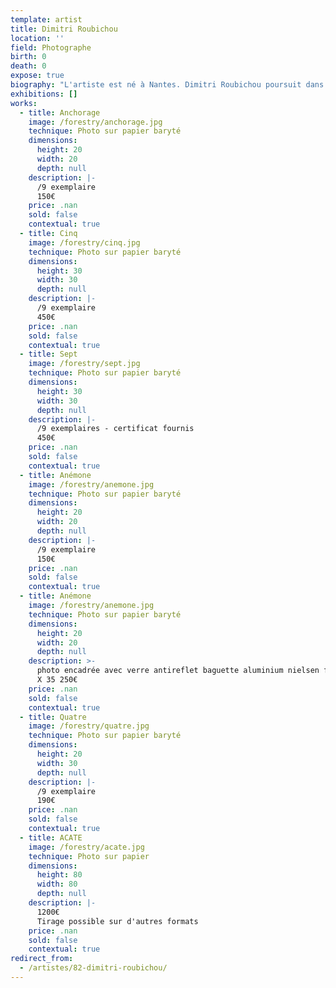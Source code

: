 ```yaml
---
template: artist
title: Dimitri Roubichou
location: ''
field: Photographe
birth: 0
death: 0
expose: true
biography: "L'artiste est né à Nantes. Dimitri Roubichou poursuit dans les années 90 des études de cinéma à Paris VIII et à l’Ecole Nationale Supérieure de Photographie d’Arles.\nRoubichou débute à cette période, à photographier les matières végétales et ce qu’elles peuvent suggérer. Au début des années 2010, l'artiste passe à la photographie numérique avec la même approche, avec des outils différents et des thèmes plus diversifiés. Il poursuit son travail sur le végétal, le minéral et les portraits. Ses influences sont diverses : des peintures feu d’Yves Klein au Paris d’Eugène Atget mais la nature reste sa principale source d'inspiration.\n\n\"Les thèmes privilégiés de mon travail de photographe tournent essentiellement autour de l’enveloppe intime du  végétal, du minéral et celui du corps. J’essaie dans mes images de mettre en valeur ces «\_matériaux\_» naturels, parfois de façon plus abstraite parfois de manière plus figurative. J’aime également trouver un lien avec la sculpture et la peinture moderne en utilisant la matière photographique même ( en me servant du cadrage, de la lumière, de la texture...). Mes images peuvent avoir un aspect parfois apaisant, parfois plus angoissant ou plus humoristique ( en rapport avec mes propres  «\_affects\_» sans doute...) bien que je veille à garder une certaine distance au moment de la prise de vue et durant le choix des images. J’utilise peu les logiciels de retouche. J’aime en effet garder l’aspect brut du sujet tout en le fragmentant, le grossissant, en utilisant le clair obscur ou le studio photo... ou en le gardant tel quel et qu’il garde une apparence incongru, étrange, secrète ou plus familière qui laisse place à l’imaginaire de chacun (e). J'aime mettre en valeur les couleurs, les textures, les nuances, les formes d'une matière et explorer les lisières du réel et de l'imaginaire, de la figuration et de l'abstraction, de la photo et de la peinture....\nJe travaille plutôt par série en couleur et en noir et blanc.   \nMes influences purement artistiques sont très diverses... J’apprécie entre autres Giuseppe Penone\_, Le Slow Art, la photographie contemporaine ( Tosani, Mapplethorpe...) ou plus classique (Saul Leiter, Diane Arbus...) mais aussi la sculpture ( Eva Hesse, Brancusi, Serra...) ou la peinture moderne ( Yves klein, Genevieve Asse, et surtout Mark Rothko...). En général j’aime les artistes qui interrogent la réalité en gardant un  aspect secret, contemplatif et matiériste.\"\n\nDimitri Roubichou"
exhibitions: []
works:
  - title: Anchorage
    image: /forestry/anchorage.jpg
    technique: Photo sur papier baryté
    dimensions:
      height: 20
      width: 20
      depth: null
    description: |-
      /9 exemplaire 
      150€
    price: .nan
    sold: false
    contextual: true
  - title: Cinq
    image: /forestry/cinq.jpg
    technique: Photo sur papier baryté
    dimensions:
      height: 30
      width: 30
      depth: null
    description: |-
      /9 exemplaire 
      450€
    price: .nan
    sold: false
    contextual: true
  - title: Sept
    image: /forestry/sept.jpg
    technique: Photo sur papier baryté
    dimensions:
      height: 30
      width: 30
      depth: null
    description: |-
      /9 exemplaires - certificat fournis
      450€
    price: .nan
    sold: false
    contextual: true
  - title: Anémone
    image: /forestry/anemone.jpg
    technique: Photo sur papier baryté
    dimensions:
      height: 20
      width: 20
      depth: null
    description: |-
      /9 exemplaire
      150€
    price: .nan
    sold: false
    contextual: true
  - title: Anémone
    image: /forestry/anemone.jpg
    technique: Photo sur papier baryté
    dimensions:
      height: 20
      width: 20
      depth: null
    description: >-
      photo encadrée avec verre antireflet baguette aluminium nielsen format 35
      X 35 250€
    price: .nan
    sold: false
    contextual: true
  - title: Quatre
    image: /forestry/quatre.jpg
    technique: Photo sur papier baryté
    dimensions:
      height: 20
      width: 30
      depth: null
    description: |-
      /9 exemplaire 
      190€
    price: .nan
    sold: false
    contextual: true
  - title: ACATE
    image: /forestry/acate.jpg
    technique: Photo sur papier
    dimensions:
      height: 80
      width: 80
      depth: null
    description: |-
      1200€
      Tirage possible sur d'autres formats
    price: .nan
    sold: false
    contextual: true
redirect_from:
  - /artistes/82-dimitri-roubichou/
---
```


